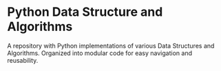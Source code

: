 # Python Data Structure and Algorithms
A repository with Python implementations of various Data Structures and Algorithms. Organized into modular code for easy navigation and reusability.
